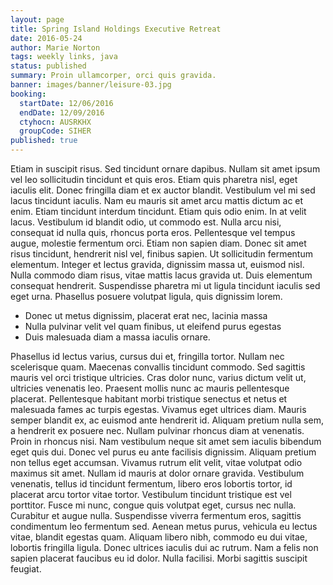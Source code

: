 ```yaml
---
layout: page
title: Spring Island Holdings Executive Retreat
date: 2016-05-24
author: Marie Norton
tags: weekly links, java
status: published
summary: Proin ullamcorper, orci quis gravida.
banner: images/banner/leisure-03.jpg
booking:
  startDate: 12/06/2016
  endDate: 12/09/2016
  ctyhocn: AUSRKHX
  groupCode: SIHER
published: true
---
```

Etiam in suscipit risus. Sed tincidunt ornare dapibus. Nullam sit amet ipsum vel leo sollicitudin tincidunt et quis eros. Etiam quis pharetra nisl, eget iaculis elit. Donec fringilla diam et ex auctor blandit. Vestibulum vel mi sed lacus tincidunt iaculis. Nam eu mauris sit amet arcu mattis dictum ac et enim. Etiam tincidunt interdum tincidunt. Etiam quis odio enim. In at velit lacus. Vestibulum id blandit odio, ut commodo est. Nulla arcu nisi, consequat id nulla quis, rhoncus porta eros.
Pellentesque vel tempus augue, molestie fermentum orci. Etiam non sapien diam. Donec sit amet risus tincidunt, hendrerit nisl vel, finibus sapien. Ut sollicitudin fermentum elementum. Integer et lectus gravida, dignissim massa ut, euismod nisl. Nulla commodo diam risus, vitae mattis lacus gravida ut. Duis elementum consequat hendrerit. Suspendisse pharetra mi ut ligula tincidunt iaculis sed eget urna. Phasellus posuere volutpat ligula, quis dignissim lorem.

* Donec ut metus dignissim, placerat erat nec, lacinia massa
* Nulla pulvinar velit vel quam finibus, ut eleifend purus egestas
* Duis malesuada diam a massa iaculis ornare.

Phasellus id lectus varius, cursus dui et, fringilla tortor. Nullam nec scelerisque quam. Maecenas convallis tincidunt commodo. Sed sagittis mauris vel orci tristique ultricies. Cras dolor nunc, varius dictum velit ut, ultricies venenatis leo. Praesent mollis nunc ac mauris pellentesque placerat. Pellentesque habitant morbi tristique senectus et netus et malesuada fames ac turpis egestas. Vivamus eget ultrices diam. Mauris semper blandit ex, ac euismod ante hendrerit id. Aliquam pretium nulla sem, a hendrerit ex posuere nec. Nullam pulvinar rhoncus diam at venenatis. Proin in rhoncus nisi. Nam vestibulum neque sit amet sem iaculis bibendum eget quis dui. Donec vel purus eu ante facilisis dignissim. Aliquam pretium non tellus eget accumsan.
Vivamus rutrum elit velit, vitae volutpat odio maximus sit amet. Nullam id mauris at dolor ornare gravida. Vestibulum venenatis, tellus id tincidunt fermentum, libero eros lobortis tortor, id placerat arcu tortor vitae tortor. Vestibulum tincidunt tristique est vel porttitor. Fusce mi nunc, congue quis volutpat eget, cursus nec nulla. Curabitur et augue nulla. Suspendisse viverra fermentum eros, sagittis condimentum leo fermentum sed. Aenean metus purus, vehicula eu lectus vitae, blandit egestas quam. Aliquam libero nibh, commodo eu dui vitae, lobortis fringilla ligula. Donec ultrices iaculis dui ac rutrum. Nam a felis non sapien placerat faucibus eu id dolor. Nulla facilisi. Morbi sagittis suscipit feugiat.
